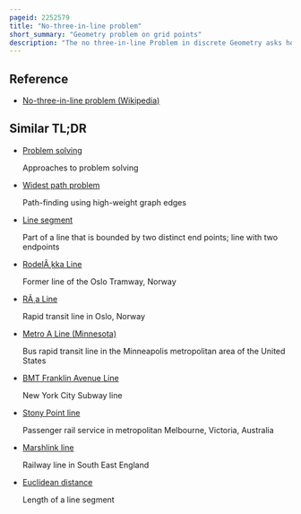 ```yaml
---
pageid: 2252579
title: "No-three-in-line problem"
short_summary: "Geometry problem on grid points"
description: "The no three-in-line Problem in discrete Geometry asks how many Points can be placed in a Grid so that no three Points lie on the same Line. The Problem concerns all Slopes not only those aligned with the Grid. In 1900 it was introduced by Henry Dudeney. Brass Moser and Pach Call this one of the oldest and most extensively studied geometric Questions about Lattice Points."
---
```


## Reference

- [No-three-in-line problem (Wikipedia)](https://en.wikipedia.org/?curid=2252579)

## Similar TL;DR

- [Problem solving](/tldr/en/problem-solving)

  Approaches to problem solving

- [Widest path problem](/tldr/en/widest-path-problem)

  Path-finding using high-weight graph edges

- [Line segment](/tldr/en/line-segment)

  Part of a line that is bounded by two distinct end points; line with two endpoints

- [RodelÃ¸kka Line](/tldr/en/rodelkka-line)

  Former line of the Oslo Tramway, Norway

- [RÃ¸a Line](/tldr/en/ra-line)

  Rapid transit line in Oslo, Norway

- [Metro A Line (Minnesota)](/tldr/en/metro-a-line-minnesota)

  Bus rapid transit line in the Minneapolis metropolitan area of the United States

- [BMT Franklin Avenue Line](/tldr/en/bmt-franklin-avenue-line)

  New York City Subway line

- [Stony Point line](/tldr/en/stony-point-line)

  Passenger rail service in metropolitan Melbourne, Victoria, Australia

- [Marshlink line](/tldr/en/marshlink-line)

  Railway line in South East England

- [Euclidean distance](/tldr/en/euclidean-distance)

  Length of a line segment

